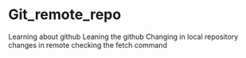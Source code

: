 # Git_remote_repo
Learning about github
Leaning the github
Changing in local repository
changes in remote
checking the fetch command
